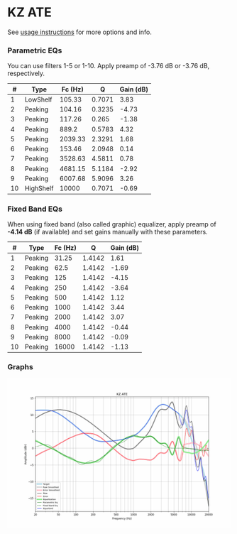 # KZ ATE
See [usage instructions](https://github.com/jaakkopasanen/AutoEq#usage) for more options and info.

### Parametric EQs
You can use filters 1-5 or 1-10. Apply preamp of -3.76 dB or -3.76 dB, respectively.

|   # | Type      |   Fc (Hz) |      Q |   Gain (dB) |
|-----|-----------|-----------|--------|-------------|
|   1 | LowShelf  |    105.33 | 0.7071 |        3.83 |
|   2 | Peaking   |    104.16 | 0.3235 |       -4.73 |
|   3 | Peaking   |    117.26 | 0.265  |       -1.38 |
|   4 | Peaking   |    889.2  | 0.5783 |        4.32 |
|   5 | Peaking   |   2039.33 | 2.3291 |        1.68 |
|   6 | Peaking   |    153.46 | 2.0948 |        0.14 |
|   7 | Peaking   |   3528.63 | 4.5811 |        0.78 |
|   8 | Peaking   |   4681.15 | 5.1184 |       -2.92 |
|   9 | Peaking   |   6007.68 | 5.9096 |        3.26 |
|  10 | HighShelf |  10000    | 0.7071 |       -0.69 |

### Fixed Band EQs
When using fixed band (also called graphic) equalizer, apply preamp of **-4.14 dB** (if available) and set gains manually with these parameters.

|   # | Type    |   Fc (Hz) |      Q |   Gain (dB) |
|-----|---------|-----------|--------|-------------|
|   1 | Peaking |     31.25 | 1.4142 |        1.61 |
|   2 | Peaking |     62.5  | 1.4142 |       -1.69 |
|   3 | Peaking |    125    | 1.4142 |       -4.15 |
|   4 | Peaking |    250    | 1.4142 |       -3.64 |
|   5 | Peaking |    500    | 1.4142 |        1.12 |
|   6 | Peaking |   1000    | 1.4142 |        3.44 |
|   7 | Peaking |   2000    | 1.4142 |        3.07 |
|   8 | Peaking |   4000    | 1.4142 |       -0.44 |
|   9 | Peaking |   8000    | 1.4142 |       -0.09 |
|  10 | Peaking |  16000    | 1.4142 |       -1.13 |

### Graphs
![](./KZ%20ATE.png)
